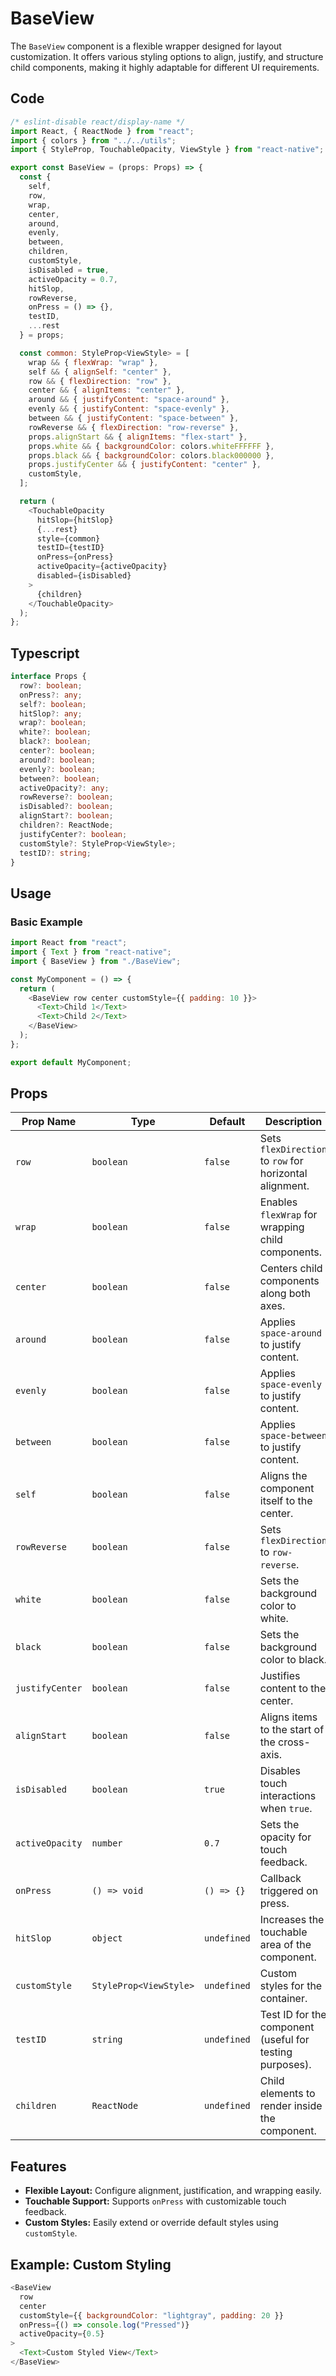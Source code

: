 # BaseView

The `BaseView` component is a flexible wrapper designed for layout customization. It offers various styling options to align, justify, and structure child components, making it highly adaptable for different UI requirements.

## Code

```javascript
/* eslint-disable react/display-name */
import React, { ReactNode } from "react";
import { colors } from "../../utils";
import { StyleProp, TouchableOpacity, ViewStyle } from "react-native";

export const BaseView = (props: Props) => {
  const {
    self,
    row,
    wrap,
    center,
    around,
    evenly,
    between,
    children,
    customStyle,
    isDisabled = true,
    activeOpacity = 0.7,
    hitSlop,
    rowReverse,
    onPress = () => {},
    testID,
    ...rest
  } = props;

  const common: StyleProp<ViewStyle> = [
    wrap && { flexWrap: "wrap" },
    self && { alignSelf: "center" },
    row && { flexDirection: "row" },
    center && { alignItems: "center" },
    around && { justifyContent: "space-around" },
    evenly && { justifyContent: "space-evenly" },
    between && { justifyContent: "space-between" },
    rowReverse && { flexDirection: "row-reverse" },
    props.alignStart && { alignItems: "flex-start" },
    props.white && { backgroundColor: colors.whiteFFFFFF },
    props.black && { backgroundColor: colors.black000000 },
    props.justifyCenter && { justifyContent: "center" },
    customStyle,
  ];

  return (
    <TouchableOpacity
      hitSlop={hitSlop}
      {...rest}
      style={common}
      testID={testID}
      onPress={onPress}
      activeOpacity={activeOpacity}
      disabled={isDisabled}
    >
      {children}
    </TouchableOpacity>
  );
};
```

## Typescript

```typescript
interface Props {
  row?: boolean;
  onPress?: any;
  self?: boolean;
  hitSlop?: any;
  wrap?: boolean;
  white?: boolean;
  black?: boolean;
  center?: boolean;
  around?: boolean;
  evenly?: boolean;
  between?: boolean;
  activeOpacity?: any;
  rowReverse?: boolean;
  isDisabled?: boolean;
  alignStart?: boolean;
  children?: ReactNode;
  justifyCenter?: boolean;
  customStyle?: StyleProp<ViewStyle>;
  testID?: string;
}
```

## Usage

### Basic Example

```javascript
import React from "react";
import { Text } from "react-native";
import { BaseView } from "./BaseView";

const MyComponent = () => {
  return (
    <BaseView row center customStyle={{ padding: 10 }}>
      <Text>Child 1</Text>
      <Text>Child 2</Text>
    </BaseView>
  );
};

export default MyComponent;
```

## Props

| Prop Name       | Type                   | Default     | Description                                              |
| --------------- | ---------------------- | ----------- | -------------------------------------------------------- |
| `row`           | `boolean`              | `false`     | Sets `flexDirection` to `row` for horizontal alignment.  |
| `wrap`          | `boolean`              | `false`     | Enables `flexWrap` for wrapping child components.        |
| `center`        | `boolean`              | `false`     | Centers child components along both axes.                |
| `around`        | `boolean`              | `false`     | Applies `space-around` to justify content.               |
| `evenly`        | `boolean`              | `false`     | Applies `space-evenly` to justify content.               |
| `between`       | `boolean`              | `false`     | Applies `space-between` to justify content.              |
| `self`          | `boolean`              | `false`     | Aligns the component itself to the center.               |
| `rowReverse`    | `boolean`              | `false`     | Sets `flexDirection` to `row-reverse`.                   |
| `white`         | `boolean`              | `false`     | Sets the background color to white.                      |
| `black`         | `boolean`              | `false`     | Sets the background color to black.                      |
| `justifyCenter` | `boolean`              | `false`     | Justifies content to the center.                         |
| `alignStart`    | `boolean`              | `false`     | Aligns items to the start of the cross-axis.             |
| `isDisabled`    | `boolean`              | `true`      | Disables touch interactions when `true`.                 |
| `activeOpacity` | `number`               | `0.7`       | Sets the opacity for touch feedback.                     |
| `onPress`       | `() => void`           | `() => {}`  | Callback triggered on press.                             |
| `hitSlop`       | `object`               | `undefined` | Increases the touchable area of the component.           |
| `customStyle`   | `StyleProp<ViewStyle>` | `undefined` | Custom styles for the container.                         |
| `testID`        | `string`               | `undefined` | Test ID for the component (useful for testing purposes). |
| `children`      | `ReactNode`            | `undefined` | Child elements to render inside the component.           |

## Features

- **Flexible Layout:** Configure alignment, justification, and wrapping easily.
- **Touchable Support:** Supports `onPress` with customizable touch feedback.
- **Custom Styles:** Easily extend or override default styles using `customStyle`.

## Example: Custom Styling

```javascript
<BaseView
  row
  center
  customStyle={{ backgroundColor: "lightgray", padding: 20 }}
  onPress={() => console.log("Pressed")}
  activeOpacity={0.5}
>
  <Text>Custom Styled View</Text>
</BaseView>
```
